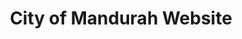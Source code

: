 ---
layout: content
order: 0
title: City of Mandurah Website
thumb: /assets/images/projects/COM/com-1080x0.5.png
---